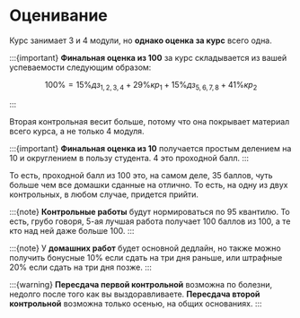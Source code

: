 # Оценивание

Курс занимает 3 и 4 модули, но **однако оценка за курс** всего одна. 

:::{important}
**Финальная оценка из 100** за курс складывается из вашей успеваемости следующим образом:

$$100\% =  15\%дз_{1,2,3,4} + 29\%кр_1 +15\%дз_{5,6,7,8} + 41\%кр_2$$

:::

Вторая контрольная весит больше, потому что она покрывает материал всего курса, а не только 4 модуля.

:::{important}
**Финальная оценка из 10** получается простым делением на 10 и округлением в пользу студента. 4 это проходной балл.
:::

То есть, проходной балл из 100 это, на самом деле, 35 баллов, чуть больше чем все домашки сданные на отлично. То есть, на одну из двух контрольных, в любом случае, придется прийти.

:::{note}
**Контрольные работы** будут нормироваться по 95 квантилю. То есть, грубо говоря, 5-ая лучшая работа получает 100 баллов из 100, а те кто над ней даже больше 100.
:::

:::{note}
У **домашних работ** будет основной дедлайн, но также можно получить бонусные 10% если сдать на три дня раньше, или штрафные 20% если сдать на три дня позже.
:::

:::{warning}
**Пересдача первой контрольной** возможна по болезни, недолго после того как вы выздоравливаете. **Пересдача второй контрольной** возможна только осенью, на общих основаниях.
:::
